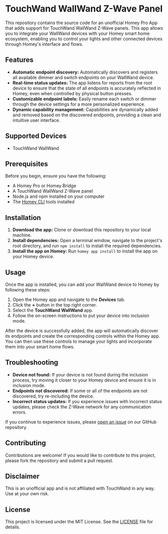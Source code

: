 # TouchWand WallWand Z-Wave Panel

This repository contains the source code for an unofficial Homey Pro App that adds support for TouchWand WallWand Z-Wave panels. This app allows you to integrate your WallWand devices with your Homey smart home ecosystem, enabling you to control your lights and other connected devices through Homey's interface and flows.

## Features

* **Automatic endpoint discovery:** Automatically discovers and registers all available dimmer and switch endpoints on your WallWand device.
* **Real-time status updates:** The app listens for reports from the root device to ensure that the state of all endpoints is accurately reflected in Homey, even when controlled by physical button presses.
* **Customizable endpoint labels:** Easily rename each switch or dimmer through the device settings for a more personalized experience.
* **Dynamic capability management:** Capabilities are dynamically added and removed based on the discovered endpoints, providing a clean and intuitive user interface.

## Supported Devices

* TouchWand WallWand

## Prerequisites

Before you begin, ensure you have the following:

* A Homey Pro or Homey Bridge
* A TouchWand WallWand Z-Wave panel
* Node.js and npm installed on your computer
* The [Homey CLI](https://www.google.com/search?q=homey+cli) tools installed

## Installation

1. **Download the app:** Clone or download this repository to your local machine.
2. **Install dependencies:** Open a terminal window, navigate to the project's root directory, and run `npm install` to install the required dependencies.
3. **Install the app on Homey:** Run `homey app install` to install the app on your Homey device.

## Usage

Once the app is installed, you can add your WallWand device to Homey by following these steps:

1. Open the Homey app and navigate to the **Devices** tab.
2. Click the **+** button in the top right corner.
3. Select the **TouchWand WallWand** app.
4. Follow the on-screen instructions to put your device into inclusion mode.

After the device is successfully added, the app will automatically discover its endpoints and create the corresponding controls within the Homey app. You can then use these controls to manage your lights and incorporate them into your smart home flows.

## Troubleshooting

* **Device not found:** If your device is not found during the inclusion process, try moving it closer to your Homey device and ensure it is in inclusion mode.
* **Endpoints not discovered:** If some or all of the endpoints are not discovered, try re-including the device.
* **Incorrect status updates:** If you experience issues with incorrect status updates, please check the Z-Wave network for any communication errors.

If you continue to experience issues, please [open an issue](https://github.com/shpala/WallWand/issues) on our GitHub repository.

## Contributing

Contributions are welcome! If you would like to contribute to this project, please fork the repository and submit a pull request.

## Disclaimer

This is an unofficial app and is not affiliated with TouchWand in any way. Use at your own risk.

## License

This project is licensed under the MIT License. See the [LICENSE](https://github.com/shpala/WallWand/blob/main/LICENSE) file for details.
